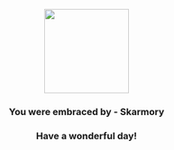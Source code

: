 <p align="center">
    <img src="https://raw.githubusercontent.com/PokeAPI/sprites/master/sprites/pokemon/227.png" width="150" height="150">
</p>
<h3 align="center">You were embraced by - <b>Skarmory</b></h3>
<h3 align="center">Have a wonderful day!</h3>
